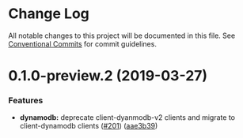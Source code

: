# Change Log

All notable changes to this project will be documented in this file.
See [Conventional Commits](https://conventionalcommits.org) for commit guidelines.

# 0.1.0-preview.2 (2019-03-27)


### Features

* **dynamodb:** deprecate client-dyanmodb-v2 clients and migrate to client-dynamodb clients ([#201](https://github.com/aws/aws-sdk-js-v3/issues/201)) ([aae3b39](https://github.com/aws/aws-sdk-js-v3/commit/aae3b39))
